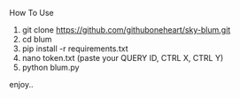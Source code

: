 How To Use

1. git clone https://github.com/githuboneheart/sky-blum.git
2. cd blum
3. pip install -r requirements.txt
4. nano token.txt (paste your QUERY ID, CTRL X, CTRL Y)
5. python blum.py

enjoy..

